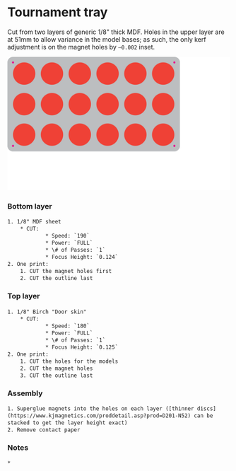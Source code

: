 # Tournament tray
Cut from two layers of generic 1/8" thick MDF. Holes in the upper layer are at 51mm to allow variance in the model bases; as such, the only kerf adjustment is on the magnet holes by `–0.002` inset.


![](tray%2000.svg)

### Bottom layer
    1. 1/8" MDF sheet
        * CUT:
                * Speed: `190`
                * Power: `FULL`
                * \# of Passes: `1`
                * Focus Height: `0.124`
    2. One print:
        1. CUT the magnet holes first
        2. CUT the outline last


### Top layer
    1. 1/8" Birch "Door skin"
        * CUT:
                * Speed: `180`
                * Power: `FULL`
                * \# of Passes: `1`
                * Focus Height: `0.125`
    2. One print:
        1. CUT the holes for the models
        2. CUT the magnet holes
        3. CUT the outline last


### Assembly
    1. Superglue magnets into the holes on each layer ([thinner discs](https://www.kjmagnetics.com/proddetail.asp?prod=D201-N52) can be stacked to get the layer height exact)
    2. Remove contact paper


### Notes
    *
